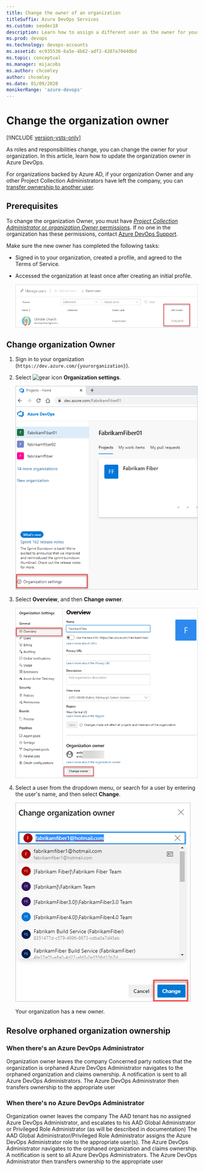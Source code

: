 ```yaml
---
title: Change the owner of an organization
titleSuffix: Azure DevOps Services
ms.custom: seodec18
description: Learn how to assign a different user as the owner for your organization. Also learn what permissions are required to make updates.
ms.prod: devops
ms.technology: devops-accounts
ms.assetid: ec935536-6a5e-4b62-adf2-4207a70440bd
ms.topic: conceptual
ms.manager: mijacobs
ms.author: chcomley
author: chcomley
ms.date: 01/09/2020
monikerRange: 'azure-devops'
---
```


# Change the organization owner

[!INCLUDE [version-vsts-only](../../_shared/version-vsts-only.md)]

As roles and responsibilities change, you can change the owner for your organization. In this article, learn how to update the organization owner in Azure DevOps.

For organizations backed by Azure AD,  if your organization Owner and any other Project Collection Administrators have left the company, you can [transfer ownership to another user](#resolve-orphaned-organization-ownership).  


<a name="ChangeOwner"></a>

## Prerequisites

To change the organization Owner, you must have [*Project Collection Administrator* or *organization Owner* permissions](faq-change-organization-ownership.md#find-owner-pca).
If no one in the organization has these permissions, contact
[Azure DevOps Support](https://azure.microsoft.com/support/devops).

Make sure the new owner has completed the following tasks:

* Signed in to your organization, created a profile, and agreed to the Terms of Service.
* Accessed the organization at least once after creating an initial profile.

   ![Last access date](_img/change-organization-ownership/user-last-access.png)

## Change organization Owner

1. Sign in to your organization (`https://dev.azure.com/{yourorganization}`).

2. Select ![gear icon](../../_img/icons/gear-icon.png) **Organization settings**.

   ![Select "Organization settings"](../../_shared/_img/settings/open-admin-settings-vert.png)

3. Select **Overview**, and then **Change owner**.  

   ![Select Overview, and then Change owner](_img/change-organization-ownership/change-organization-owner.png)

4. Select a user from the dropdown menu, or search for a user by entering the user's name, and then select **Change**.

   ![Enter and save a new organization Owner](_img/change-organization-ownership/save-new-organization-owner.png)

   Your organization has a new owner.

## Resolve orphaned organization ownership

### When there's an Azure DevOps Administrator

Organization owner leaves the company 
Concerned party notices that the organization is orphaned 
Azure DevOps Administrator navigates to the orphaned organization and claims ownership. 
A notification is sent to all Azure DevOps Administrators. 
The Azure DevOps Administrator then transfers ownership to the appropriate user 

### When there's no Azure DevOps Administrator

Organization owner leaves the company 
The AAD tenant has no assigned Azure DevOps Administrator, and escalates to his AAD Global Administrator or Privileged Role Administrator (as will be described in documentation) 
The AAD Global Administrator/Privileged Role Administrator assigns the Azure DevOps Administrator role to the appropriate user(s). 
The Azure DevOps Administrator navigates to the orphaned organization and claims ownership. 
A notification is sent to all Azure DevOps Administrators. 
The Azure DevOps Administrator then transfers ownership to the appropriate user 


 

 
